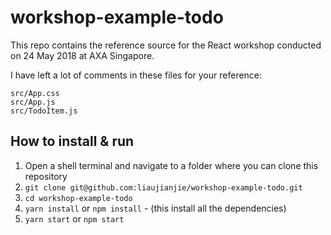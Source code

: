 # workshop-example-todo

This repo contains the reference source for the React workshop conducted on 24 May 2018 at AXA Singapore.

I have left a lot of comments in these files for your reference:

```
src/App.css
src/App.js
src/TodoItem.js
```

## How to install & run

1. Open a shell terminal and navigate to a folder where you can clone this repository
2. `git clone git@github.com:liaujianjie/workshop-example-todo.git`
3. `cd workshop-example-todo`
4. `yarn install` or `npm install` - (this install all the dependencies)
5. `yarn start` or `npm start`
